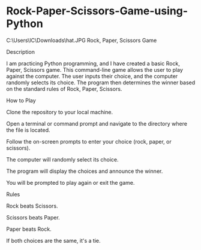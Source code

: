# Rock-Paper-Scissors-Game-using-Python
‪C:\Users\IC\Downloads\hat.JPG
Rock, Paper, Scissors Game

Description

I am practicing Python programming, and I have created a basic Rock, Paper, Scissors game. This command-line game allows the user to play against the computer. The user inputs their choice, and the computer randomly selects its choice. The program then determines the winner based on the standard rules of Rock, Paper, Scissors.


How to Play

Clone the repository to your local machine.

Open a terminal or command prompt and navigate to the directory where the file is located.

Follow the on-screen prompts to enter your choice (rock, paper, or scissors).

The computer will randomly select its choice.

The program will display the choices and announce the winner.

You will be prompted to play again or exit the game.

Rules

Rock beats Scissors.

Scissors beats Paper.

Paper beats Rock.

If both choices are the same, it's a tie.
